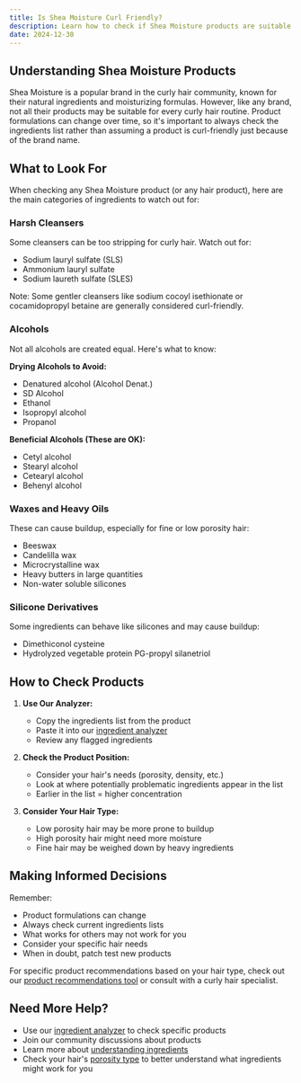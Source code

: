```yaml
---
title: Is Shea Moisture Curl Friendly?
description: Learn how to check if Shea Moisture products are suitable for your curly hair routine by understanding potentially problematic ingredients.
date: 2024-12-30
---
```


Understanding Shea Moisture Products
----------------------------------

Shea Moisture is a popular brand in the curly hair community, known for their natural ingredients and moisturizing formulas. However, like any brand, not all their products may be suitable for every curly hair routine. Product formulations can change over time, so it's important to always check the ingredients list rather than assuming a product is curl-friendly just because of the brand name.

What to Look For
---------------

When checking any Shea Moisture product (or any hair product), here are the main categories of ingredients to watch out for:

### Harsh Cleansers

Some cleansers can be too stripping for curly hair. Watch out for:
* Sodium lauryl sulfate (SLS)
* Ammonium lauryl sulfate
* Sodium laureth sulfate (SLES)

Note: Some gentler cleansers like sodium cocoyl isethionate or cocamidopropyl betaine are generally considered curl-friendly.

### Alcohols

Not all alcohols are created equal. Here's what to know:

**Drying Alcohols to Avoid:**
* Denatured alcohol (Alcohol Denat.)
* SD Alcohol
* Ethanol
* Isopropyl alcohol
* Propanol

**Beneficial Alcohols (These are OK):**
* Cetyl alcohol
* Stearyl alcohol
* Cetearyl alcohol
* Behenyl alcohol

### Waxes and Heavy Oils

These can cause buildup, especially for fine or low porosity hair:
* Beeswax
* Candelilla wax
* Microcrystalline wax
* Heavy butters in large quantities
* Non-water soluble silicones

### Silicone Derivatives

Some ingredients can behave like silicones and may cause buildup:
* Dimethiconol cysteine
* Hydrolyzed vegetable protein PG-propyl silanetriol

How to Check Products
-------------------

1. **Use Our Analyzer:**
   * Copy the ingredients list from the product
   * Paste it into our [ingredient analyzer](/ingredients)
   * Review any flagged ingredients

2. **Check the Product Position:**
   * Consider your hair's needs (porosity, density, etc.)
   * Look at where potentially problematic ingredients appear in the list
   * Earlier in the list = higher concentration

3. **Consider Your Hair Type:**
   * Low porosity hair may be more prone to buildup
   * High porosity hair might need more moisture
   * Fine hair may be weighed down by heavy ingredients

Making Informed Decisions
-----------------------

Remember:
* Product formulations can change
* Always check current ingredients lists
* What works for others may not work for you
* Consider your specific hair needs
* When in doubt, patch test new products

For specific product recommendations based on your hair type, check out our [product recommendations tool](/ingredients) or consult with a curly hair specialist.

Need More Help?
-------------

* Use our [ingredient analyzer](/ingredients) to check specific products
* Join our community discussions about products
* Learn more about [understanding ingredients](/groups/detergents)
* Check your hair's [porosity type](/porosity/low-porosity) to better understand what ingredients might work for you
